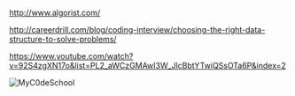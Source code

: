http://www.algorist.com/

http://careerdrill.com/blog/coding-interview/choosing-the-right-data-structure-to-solve-problems/

https://www.youtube.com/watch?v=92S4zgXN17o&list=PL2_aWCzGMAwI3W_JlcBbtYTwiQSsOTa6P&index=2

![MyC0deSchool](https://www.youtube.com/watch?v=92S4zgXN17o&list=PL2_aWCzGMAwI3W_JlcBbtYTwiQSsOTa6P&index=2)
